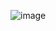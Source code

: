 ![image](https://github.com/anhshidou/For-EHC-Training/assets/120787381/afe854c3-644b-4d4f-954c-6f8e3d7a01cc)

